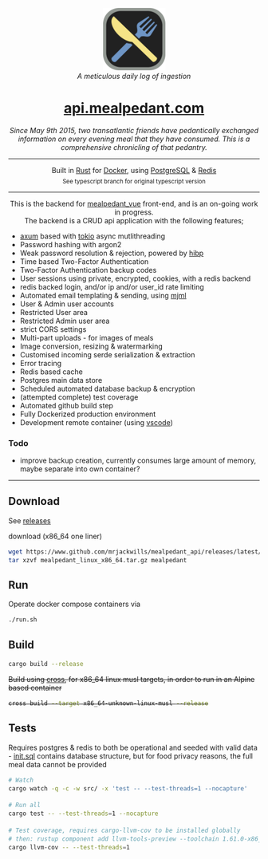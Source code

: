 <p align="center">
 <img src='./.github/logo.svg' width='125px'/>
 <br>
 <em>A meticulous daily log of ingestion</em>
 <h1 align="center">
 <a href='https://api.mealpedant.com/v1/incognito/online' target='_blank' rel='noopener noreferrer'>api.mealpedant.com</a>
  </h1>
</p>

<p align="center"><em>Since May 9th 2015, two transatlantic friends have pedantically exchanged information on every evening meal that they have consumed. This is a comprehensive chronicling of that pedantry.</em></p>
<hr>

<p align="center">
	Built in <a href='https://www.rust-lang.org/' target='_blank' rel='noopener noreferrer'>Rust</a>
	for <a href='https://www.docker.com/' target='_blank' rel='noopener noreferrer'>Docker</a>,
	using <a href='https://www.postgresql.org/' target='_blank' rel='noopener noreferrer'>PostgreSQL</a>
	& <a href='https://www.redis.io/' target='_blank' rel='noopener noreferrer'>Redis</a> 
	<br>
	<sub> See typescript branch for original typescript version</sub>
</p>

<hr>

<p align="center">
	This is the backend for <a href='https://www.github.com/mrjackwills/mealpedant_vue' target='_blank' rel='noopener noreferrer'>mealpedant_vue</a> front-end, and is an on-going work in progress.
	<br>
	The backend is a CRUD api application with the following features;
	<ul>
		<li><a href="https://github.com/tokio-rs/axum" target='_blank' rel='noopener noreferrer'>axum</a> based with <a href='https://www.tokio.rs' target='_blank' rel='noopener noreferrer'>tokio</a> async mutlithreading</a>
		<li>Password hashing with argon2</li>
		<li>Weak password resolution & rejection, powered by <a href='https://haveibeenpwned.com/' target='_blank' rel='noopener noreferrer'>hibp</a></li>
		<li>Time based Two-Factor Authentication</li>
		<li>Two-Factor Authentication backup codes</li>
		<li>User sessions using private, encrypted, cookies, with a redis backend</li>
		<li>redis backed login, and/or ip and/or user_id rate limiting</li>
		<li>Automated email templating & sending, using <a href='https://mjml.io/' target='_blank' rel='noopener noreferrer'>mjml</a></li>
		<li>User & Admin user accounts</li>
		<li>Restricted User area</li>
		<li>Restricted Admin user area</li>
		<li>strict CORS settings</li>
		<li>Multi-part uploads - for images of meals</li>
		<li>Image conversion, resizing & watermarking</li>
		<li>Customised incoming serde serialization & extraction</li>
		<li>Error tracing</li>
		<li>Redis based cache</li>
		<li>Postgres main data store</li>
		<li>Scheduled automated database backup & encryption</li>
		<li>(attempted complete) test coverage</li>
		<li>Automated github build step</li>
		<li>Fully Dockerized production environment</li>
		<li>Development remote container (using <a href="https://code.visualstudio.com/docs/remote/containers" target='_blank' rel='noopener noreferrer'>vscode</a>)</li>
	</ul>
<p>

### Todo
+ improve backup creation, currently consumes large amount of memory, maybe separate into own container?
---

## Download

See <a href="https://github.com/mrjackwills/mealpedant_api/releases" target='_blank' rel='noopener noreferrer'>releases</a>

download (x86_64 one liner)

```bash
wget https://www.github.com/mrjackwills/mealpedant_api/releases/latest/download/mealpedant_linux_x86_64.tar.gz &&
tar xzvf mealpedant_linux_x86_64.tar.gz mealpedant
```

## Run

Operate docker compose containers via

```bash
./run.sh
```

## Build

```bash
cargo build --release
```
<strike>
Build using <a href='https://github.com/cross-rs/cross' target='_blank' rel='noopener noreferrer'>cross</a>, for x86_64 linux musl targets, in order to run in an Alpine based container

```bash
cross build --target x86_64-unknown-linux-musl --release
```
</strike>

## Tests

Requires postgres & redis to both be operational and seeded with valid data - <a href="https://github.com/mrjackwills/mealpedant_api/blob/main/src/database/postgres/init.sql" target='_blank' rel='noopener noreferrer'>init.sql</a> contains database structure, but for food privacy reasons, the full meal data cannot be provided

```bash
# Watch
cargo watch -q -c -w src/ -x 'test -- --test-threads=1 --nocapture'

# Run all 
cargo test -- --test-threads=1 --nocapture

# Test coverage, requires cargo-llvm-cov to be installed globally
# then: rustup component add llvm-tools-preview --toolchain 1.61.0-x86_64-unknown-linux-gnu
cargo llvm-cov -- --test-threads=1
```

